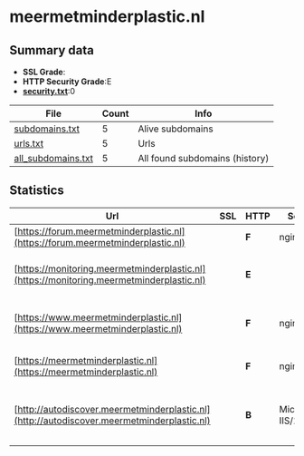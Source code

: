 

# meermetminderplastic.nl
## Summary data


 - **SSL Grade**:
 - **HTTP Security Grade**:E
 - **[security.txt](https://www.digitaleoverheid.nl/nieuws/standaard-security-txt-nu-verplicht-voor-overheid/)**:0


| File       | Count | Info |
|------------|-------|------|
|[subdomains.txt](/data/meermetminderplastic.nl/subdomains.txt)|5|Alive subdomains|
|[urls.txt](/data/meermetminderplastic.nl/urls.txt)|5|Urls|
|[all_subdomains.txt](/data/meermetminderplastic.nl/all_subdomains.txt)|5|All found subdomains (history)|


## Statistics


| Url | SSL | HTTP | Server | Cookie | HSTS | CORS | CTO | CSP | XFO | XXP | RP |FP| Tech |Title |
|--------|-------|-------|------|------|------|------|------|------|------|------|------|------|------|------|
|[https://forum.meermetminderplastic.nl](https://forum.meermetminderplastic.nl)| | **F**|nginx|:warning: | | | | | | | :white_check_mark: | |HSTS Nginx||
|[https://monitoring.meermetminderplastic.nl](https://monitoring.meermetminderplastic.nl)| | **E**|| | | | | | | | :white_check_mark: | |Azure HSTS Microsoft ASP.NET|Object moved|
|[https://www.meermetminderplastic.nl](https://www.meermetminderplastic.nl)| | **F**|nginx| | | | | | | | :white_check_mark: | |MailChimp Nginx PHP Pimcore|Meer met minder...|
|[https://meermetminderplastic.nl](https://meermetminderplastic.nl)| | **F**|nginx| | | | | | | | :white_check_mark: | |Nginx PHP Pimcore|Redirecting to h...|
|[http://autodiscover.meermetminderplastic.nl](http://autodiscover.meermetminderplastic.nl)| | **B**|Microsoft-IIS/10.0|:white_check_mark: |:white_check_mark: | | | | :white_check_mark: | :white_check_mark: | :white_check_mark: | |IIS:10.0 Microsoft ASP.NET Windows Server||

